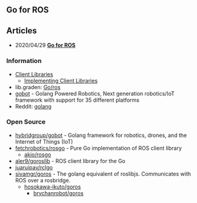 ## Go for ROS


## Articles
- 2020/04/29 [**Go for ROS**](https://ubuntu.com/blog/go-for-ros)


### Information
- [Client Libraries](http://wiki.ros.org/Client%20Libraries)
    - [Implementing Client Libraries](https://wiki.ros.org/Implementing%20Client%20Libraries)
- lib.graden: [Go/ros](https://libs.garden/go/search?q=ros&sort=growing)
- [gobot](https://gobot.io/) - Golang Powered Robotics, Next generation robotics/IoT framework with support for 35 different platforms
- Reddit: [golang](https://www.reddit.com/r/golang/)


### Open Source
- [hybridgroup/gobot](https://github.com/hybridgroup/gobot) - Golang framework for robotics, drones, and the Internet of Things (IoT)
- [fetchrobotics/rosgo](https://github.com/fetchrobotics/rosgo) - Pure Go implementation of ROS client library
    - [akio/rosgo](https://github.com/akio/rosgo)
- [aler9/goroslib](https://github.com/aler9/goroslib) - ROS client library for the Go
- [juaruipav/rclgo](https://github.com/juaruipav/rclgo) 
- [sivamgr/goros](https://github.com/sivamgr/goros) - The golang equivalent of roslibjs. Communicates with ROS over a rosbridge.
    - [hosokawa-ikuto/goros](https://github.com/hosokawa-ikuto/goros)
        - [brychanrobot/goros](https://github.com/brychanrobot/goros)

